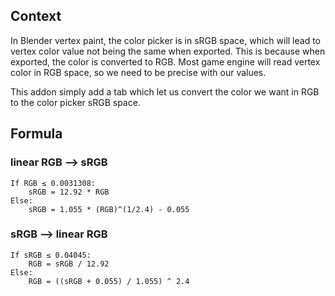 ## Context
In Blender vertex paint, the color picker is in sRGB space, which will lead to vertex color value not being the same when exported. This is because when exported, the color is converted to RGB. Most game engine will read vertex color in RGB space, so we need to be precise with our values. 

This addon simply add a tab which let us convert the color we want in RGB to the color picker sRGB space.

## Formula

### linear RGB --> sRGB
```
If RGB ≤ 0.0031308:
    sRGB = 12.92 * RGB
Else:
    sRGB = 1.055 * (RGB)^(1/2.4) - 0.055
```
### sRGB --> linear RGB
```
If sRGB ≤ 0.04045:
    RGB = sRGB / 12.92
Else:
    RGB = ((sRGB + 0.055) / 1.055) ^ 2.4
```
